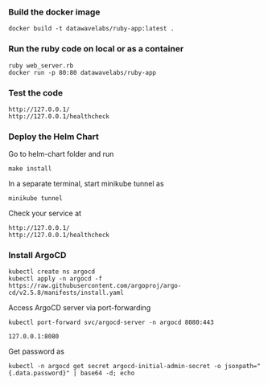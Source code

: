 ### Build the docker image

```
docker build -t datawavelabs/ruby-app:latest .
```

### Run the ruby code on local or as a container

```
ruby web_server.rb
docker run -p 80:80 datawavelabs/ruby-app
```

### Test the code 

```
http://127.0.0.1/
http://127.0.0.1/healthcheck
```

### Deploy the Helm Chart

Go to helm-chart folder and run 

```
make install
```

In a separate terminal, start minikube tunnel as 

```
minikube tunnel
```

Check your service at 

```
http://127.0.0.1/
http://127.0.0.1/healthcheck
```

### Install ArgoCD 

```
kubectl create ns argocd
kubectl apply -n argocd -f https://raw.githubusercontent.com/argoproj/argo-cd/v2.5.8/manifests/install.yaml
```

Access ArgoCD server via port-forwarding

```
kubectl port-forward svc/argocd-server -n argocd 8080:443
```

```
127.0.0.1:8080
```

Get password as 

```
kubectl -n argocd get secret argocd-initial-admin-secret -o jsonpath="{.data.password}" | base64 -d; echo
```